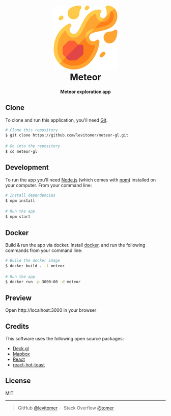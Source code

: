 <h1 align="center">
  <br>

 <img src="https://raw.githubusercontent.com/levitomer/meteor-gl/master/src/assets/meteor.png" alt="Meteor" width="200">
  <br>
  Meteor
  <br>
</h1>

<h4 align="center">Meteor exploration app</h4>

## Clone

To clone and run this application, you'll need [Git](https://git-scm.com).

```bash
# Clone this repository
$ git clone https://github.com/levitomer/meteor-gl.git

# Go into the repository
$ cd meteor-gl
```

## Development

To run the app you'll need [Node.js](https://nodejs.org/en/download/) (which comes with [npm](http://npmjs.com)) installed on your computer. From your command line:

```bash
# Install dependencies
$ npm install

# Run the app
$ npm start
```

## Docker

Build & run the app via docker.
Install [docker](https://docs.docker.com/get-docker/), and run the following commands from your command line:

```bash
# Build the docker image
$ docker build . -t meteor

# Run the app
$ docker run -p 3000:80 -d meteor
```

## Preview

Open http://localhost:3000 in your browser

## Credits

This software uses the following open source packages:

-   [Deck.gl](https://deck.gl/)
-   [Mapbox](https://www.mapbox.com/)
-   [React](https://reactjs.org/)
-   [react-hot-toast](https://react-hot-toast.com/)

## License

MIT

---

> GitHub [@levitomer](https://github.com/levitomer) &nbsp;&middot;&nbsp;
> Stack Overflow [@tomer](https://stackoverflow.com/users/4490712/tomer)
